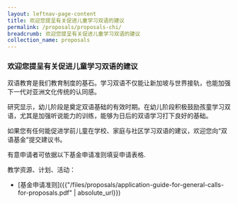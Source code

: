 ```yaml
---
layout: leftnav-page-content
title: 欢迎您提呈有关促进儿童学习双语的建议
permalink: /proposals/proposals-chi/
breadcrumb: 欢迎您提呈有关促进儿童学习双语的建议
collection_name: proposals
---
```


### **欢迎您提呈有关促进儿童学习双语的建议**

双语教育是我们教育制度的基石。学习双语不仅能让新加坡与世界接轨，也能加强下一代对亚洲文化传统的认同感。 
 
研究显示，幼儿阶段是奠定双语基础的有效时期。在幼儿阶段积极鼓励孩童学习双语，尤其是加强听说能力的训练，能够为日后的双语学习打下良好的基础。 
 
如果您有任何能促进学前儿童在学校、家庭与社区学习双语的建议，欢迎您向“双语基金”提交建议书。

有意申请者可依据以下基金申请准则填妥申请表格. 

教学资源、计划、活动：
* [基金申请准则]({{"/files/proposals/application-guide-for-general-calls-for-proposals.pdf" | absolute_url}})